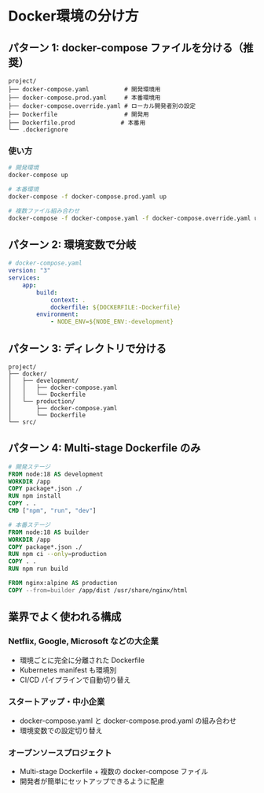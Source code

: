 # Docker環境の分け方

## パターン 1: docker-compose ファイルを分ける（推奨）

```
project/
├── docker-compose.yaml          # 開発環境用
├── docker-compose.prod.yaml     # 本番環境用
├── docker-compose.override.yaml # ローカル開発者別の設定
├── Dockerfile                   # 開発用
├── Dockerfile.prod             # 本番用
└── .dockerignore
```

### 使い方

```bash
# 開発環境
docker-compose up

# 本番環境
docker-compose -f docker-compose.prod.yaml up

# 複数ファイル組み合わせ
docker-compose -f docker-compose.yaml -f docker-compose.override.yaml up
```

## パターン 2: 環境変数で分岐

```yaml
# docker-compose.yaml
version: "3"
services:
    app:
        build:
            context: .
            dockerfile: ${DOCKERFILE:-Dockerfile}
        environment:
            - NODE_ENV=${NODE_ENV:-development}
```

## パターン 3: ディレクトリで分ける

```
project/
├── docker/
│   ├── development/
│   │   ├── docker-compose.yaml
│   │   └── Dockerfile
│   └── production/
│       ├── docker-compose.yaml
│       └── Dockerfile
└── src/
```

## パターン 4: Multi-stage Dockerfile のみ

```dockerfile
# 開発ステージ
FROM node:18 AS development
WORKDIR /app
COPY package*.json ./
RUN npm install
COPY . .
CMD ["npm", "run", "dev"]

# 本番ステージ
FROM node:18 AS builder
WORKDIR /app
COPY package*.json ./
RUN npm ci --only=production
COPY . .
RUN npm run build

FROM nginx:alpine AS production
COPY --from=builder /app/dist /usr/share/nginx/html
```

## 業界でよく使われる構成

### Netflix, Google, Microsoft などの大企業

-   環境ごとに完全に分離された Dockerfile
-   Kubernetes manifest も環境別
-   CI/CD パイプラインで自動切り替え

### スタートアップ・中小企業

-   docker-compose.yaml と docker-compose.prod.yaml の組み合わせ
-   環境変数での設定切り替え

### オープンソースプロジェクト

-   Multi-stage Dockerfile + 複数の docker-compose ファイル
-   開発者が簡単にセットアップできるように配慮
